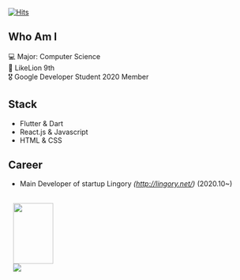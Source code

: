 [![Hits](https://hits.seeyoufarm.com/api/count/incr/badge.svg?url=https%3A%2F%2Fgithub.com%2Fhaesoo9410&count_bg=%23EB8B10&title_bg=%23684327&icon=&icon_color=%23E7E7E7&title=VISIT&edge_flat=false)](https://github.com/milkness)

## Who Am I
💻 Major: Computer Science  <br>
🦁 LikeLion 9th <br>
🎖 Google Developer Student 2020 Member

## Stack
- Flutter & Dart
- React.js & Javascript
- HTML & CSS

## Career
- Main Developer of startup Lingory _(http://lingory.net/)_ (2020.10~) <br>
<br>
<a href="https://play.google.com/store/apps/details?id=org.languageapp.lingory">
    <img 
        src="https://gleence.com/images/loghi/Google_Badge_US-White.png"
        style="height : 123px; width : 81px; margin-left : 10px; margin-right : 10px;"/>
</a>





<br>
<a href="https://muhly.tistory.com/">
    <img 
        src="http://img.shields.io/badge/-Tech%20Blog-655ced?style=flat&logo=github&link=https://muhly.tistory.com/"
        style="height : auto; margin-left : 10px; margin-right : 10px;"/>
</a>
